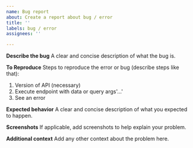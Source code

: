 ```yaml
---
name: Bug report
about: Create a report about bug / error
title: ''
labels: bug / error
assignees: ''

---
```


**Describe the bug**
A clear and concise description of what the bug is.

**To Reproduce**
Steps to reproduce the error or bug (describe steps like that):
1. Version of API (necessary)
2. Execute endpoint with data or query args'...'
3. See an error

**Expected behavior**
A clear and concise description of what you expected to happen.

**Screenshots**
If applicable, add screenshots to help explain your problem.

**Additional context**
Add any other context about the problem here.
